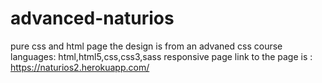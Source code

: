 # advanced-naturios

pure css and html page
the design is from an advaned css course 
languages: html,html5,css,css3,sass
responsive page 
link to the page is : https://naturios2.herokuapp.com/
